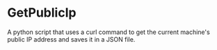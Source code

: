 # GetPublicIp
A python script that uses a curl command to get the current machine's public IP address and saves it in a JSON file.
